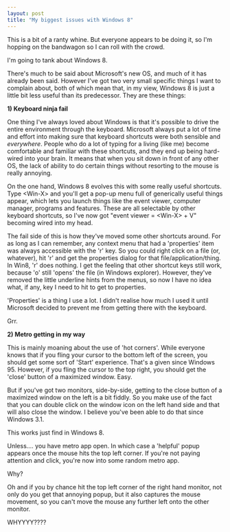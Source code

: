 ```yaml
---
layout: post
title: "My biggest issues with Windows 8"
---
```

This is a bit of a ranty whine. But everyone appears to be doing it, so I'm hopping on the bandwagon so I can roll with the crowd.

I'm going to tank about Windows 8.

There's much to be said about Microsoft's new OS, and much of it has already been said. However I've got two very small specific things I want to complain about, both of which mean that, in my view, Windows 8 is just a little bit less useful than its predecessor. They are these things:

**1) Keyboard ninja fail**

One thing I've always loved about Windows is that it's possible to drive the entire environment through the keyboard. Microsoft always put a lot of time and effort into making sure that keyboard shortcuts were both sensible and *everywhere*. People who do a lot of typing for a living (like me) become comfortable and familiar with these shortcuts, and they end up being hard-wired into your brain. It means that when you sit down in front of any other OS, the lack of ability to do certain things without resorting to the mouse is really annoying.

On the one hand, Windows 8 evolves this with some really useful shortcuts. Type &lt;Win-X&gt; and you'll get a pop-up menu full of generically useful things appear, which lets you launch things like the event viewer, computer manager, programs and features. These are all selectable by other keyboard shortcuts, so I've now got "event viewer = &lt;Win-X&gt; + V" becoming wired into my head.

The fail side of this is how they've moved some other shortcuts around. For as long as I can remember, any context menu that had a 'properties' item was always accessible with the 'r' key. So you could right click on a file (or, whatever), hit 'r' and get the properties dialog for that file/application/thing. In Win8, 'r' does nothing. I get the feeling that other shortcut keys still work, because 'o' still 'opens' the file (in Windows explorer). However, they've removed the little underline hints from the menus, so now I have no idea what, if any, key I need to hit to get to properties.

'Properties' is a thing I use a lot. I didn't realise how much I used it until Microsoft decided to prevent me from getting there with the keyboard.

Grr.

**2) Metro getting in my way**

This is mainly moaning about the use of 'hot corners'. While everyone knows that if you fling your cursor to the bottom left of the screen, you should get some sort of 'Start' experience. That's a given since Windows 95. However, if you fling the cursor to the top right, you should get the 'close' button of a maximized window. Easy.

But if you've got two monitors, side-by-side, getting to the close button of a maximized window on the left is a bit fiddly. So you make use of the fact that you can double click on the window icon on the left hand side and that will also close the window. I believe you've been able to do that since Windows 3.1. 

This works just find in Windows 8. 

Unless.... you have metro app open. In which case a 'helpful' popup appears once the mouse hits the top left corner. If you're not paying attention and click, you're now into some random metro app. 

Why?

Oh and if you by chance hit the top left corner of the right hand monitor, not only do you get that annoying popup, but it also captures the mouse movement, so you can't move the mouse any further left onto the other monitor.

WHYYYY????